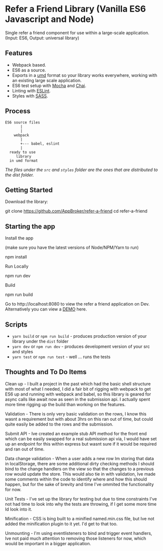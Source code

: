 # Refer a Friend Library (Vanilla ES6 Javascript and Node)

Single refer a friend component for use within a large-scale application.   (Input: ES6, Output: universal library)

## Features

* Webpack based.
* ES6 as a source.
* Exports in a [umd](https://github.com/umdjs/umd) format so your library works everywhere, working with an existing large scale application.
* ES6 test setup with [Mocha](http://mochajs.org/) and [Chai](http://chaijs.com/).
* Linting with [ESLint](http://eslint.org/).
* Styles with [SASS](https://sass-lang.com/).

## Process

```
ES6 source files
       |
       |
    webpack
       |
       +--- babel, eslint
       |
  ready to use
     library
  in umd format
```

*The files under the `src` and `styles` folder are the ones that are distributed to the dist folder.*

## Getting Started
Download the library:

git clone https://github.com/AppBroker/refer-a-friend
cd refer-a-friend

## Starting the app
Install the app

(make sure you have the latest versions of Node/NPM/Yarn to run)

npm install


Run Locally


npm run dev


Build


npm run build


Go to http://localhost:8080 to view the refer a friend application on Dev. Alternatively you can view a [DEMO](https://refer-a-friend.eu-gb.mybluemix.net) here.

## Scripts

* `yarn build` or `npm run build` - produces production version of your library under the `dist` folder
* `yarn dev` or `npm run dev` - produces development version of your src and styles
* `yarn test` or `npm run test` - well ... runs the tests

## Thoughts and To Do Items
Clean up - I built a project in the past which had the basic shell structure with most of what I needed, I did a fair bit of rigging with webpack to get ES6 up and running with webpack and babel, so this library is geared for async calls like await now as seen in the submission api. I actually spent more time rigging up the build than working on the features.

Validation - There is only very basic validation on the rows, I know this wasnt a requirement but with about 3hrs on this ran out of time, but could quite easily be added to the rows and the submission.

Submit API - Ive created an example stub API method for the front end which can be easily swapped for a real submission api via, I would have set up an endpoint for this within express but wasnt sure if it would be required and ran out of time. 

Data change validation - When a user adds a new row Im storing that data in localStorage, there are some additional dirty checking methods I should bind to the change handlers on the view so that the changes to a previous row would update the store. This would also tie in with validation, Ive made some comments within the code to identify where and how this should happen, but for the sake of brevity and time I've ommited the functionality for now.

Unit Tests - I've set up the library for testing but due to time constraints I've not had time to look into why the tests are throwing, if I get some more time Id look into it.

Minification - CSS is bing built to a minified named.min.css file, but Ive not added the minification plugin to it yet. I'd get to that too.

Unmounting - I'm using eventlisteners to bind and trigger event handlers, Ive not paid much attention to removing those listeners for now, which would be important in a bigger application.

